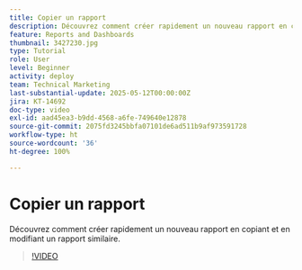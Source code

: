 ```yaml
---
title: Copier un rapport
description: Découvrez comment créer rapidement un nouveau rapport en copiant et en modifiant un rapport similaire.
feature: Reports and Dashboards
thumbnail: 3427230.jpg
type: Tutorial
role: User
level: Beginner
activity: deploy
team: Technical Marketing
last-substantial-update: 2025-05-12T00:00:00Z
jira: KT-14692
doc-type: video
exl-id: aad45ea3-b9dd-4568-a6fe-749640e12878
source-git-commit: 2075fd3245bbfa07101de6ad511b9af973591728
workflow-type: ht
source-wordcount: '36'
ht-degree: 100%

---
```


# Copier un rapport

Découvrez comment créer rapidement un nouveau rapport en copiant et en modifiant un rapport similaire.

>[!VIDEO](https://video.tv.adobe.com/v/3437047/?quality=12&learn=on&enablevpops&captions=fre_fr)
